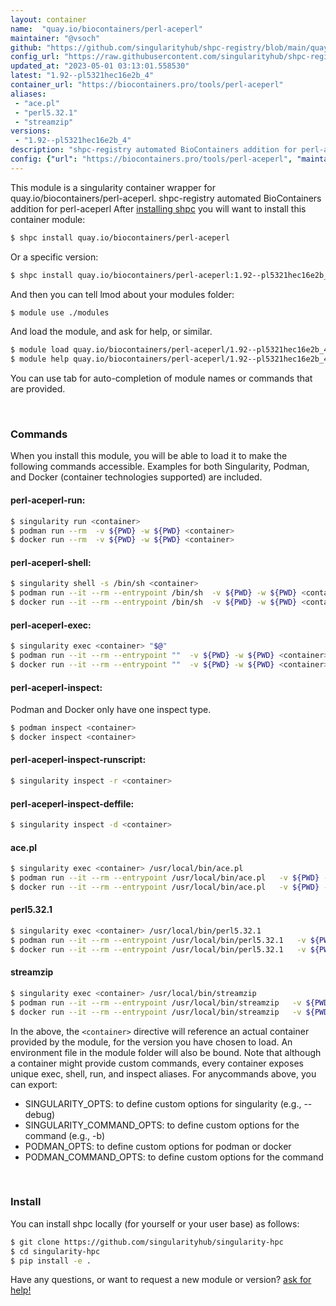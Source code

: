 ```yaml
---
layout: container
name:  "quay.io/biocontainers/perl-aceperl"
maintainer: "@vsoch"
github: "https://github.com/singularityhub/shpc-registry/blob/main/quay.io/biocontainers/perl-aceperl/container.yaml"
config_url: "https://raw.githubusercontent.com/singularityhub/shpc-registry/main/quay.io/biocontainers/perl-aceperl/container.yaml"
updated_at: "2023-05-01 03:13:01.558530"
latest: "1.92--pl5321hec16e2b_4"
container_url: "https://biocontainers.pro/tools/perl-aceperl"
aliases:
 - "ace.pl"
 - "perl5.32.1"
 - "streamzip"
versions:
 - "1.92--pl5321hec16e2b_4"
description: "shpc-registry automated BioContainers addition for perl-aceperl"
config: {"url": "https://biocontainers.pro/tools/perl-aceperl", "maintainer": "@vsoch", "description": "shpc-registry automated BioContainers addition for perl-aceperl", "latest": {"1.92--pl5321hec16e2b_4": "sha256:51c3a40bbb22072b38deeabc7a16471a8cd400e8de94069934adb1c27bd04e25"}, "tags": {"1.92--pl5321hec16e2b_4": "sha256:51c3a40bbb22072b38deeabc7a16471a8cd400e8de94069934adb1c27bd04e25"}, "docker": "quay.io/biocontainers/perl-aceperl", "aliases": {"ace.pl": "/usr/local/bin/ace.pl", "perl5.32.1": "/usr/local/bin/perl5.32.1", "streamzip": "/usr/local/bin/streamzip"}}
---
```


This module is a singularity container wrapper for quay.io/biocontainers/perl-aceperl.
shpc-registry automated BioContainers addition for perl-aceperl
After [installing shpc](#install) you will want to install this container module:


```bash
$ shpc install quay.io/biocontainers/perl-aceperl
```

Or a specific version:

```bash
$ shpc install quay.io/biocontainers/perl-aceperl:1.92--pl5321hec16e2b_4
```

And then you can tell lmod about your modules folder:

```bash
$ module use ./modules
```

And load the module, and ask for help, or similar.

```bash
$ module load quay.io/biocontainers/perl-aceperl/1.92--pl5321hec16e2b_4
$ module help quay.io/biocontainers/perl-aceperl/1.92--pl5321hec16e2b_4
```

You can use tab for auto-completion of module names or commands that are provided.

<br>

### Commands

When you install this module, you will be able to load it to make the following commands accessible.
Examples for both Singularity, Podman, and Docker (container technologies supported) are included.

#### perl-aceperl-run:

```bash
$ singularity run <container>
$ podman run --rm  -v ${PWD} -w ${PWD} <container>
$ docker run --rm  -v ${PWD} -w ${PWD} <container>
```

#### perl-aceperl-shell:

```bash
$ singularity shell -s /bin/sh <container>
$ podman run --it --rm --entrypoint /bin/sh  -v ${PWD} -w ${PWD} <container>
$ docker run --it --rm --entrypoint /bin/sh  -v ${PWD} -w ${PWD} <container>
```

#### perl-aceperl-exec:

```bash
$ singularity exec <container> "$@"
$ podman run --it --rm --entrypoint ""  -v ${PWD} -w ${PWD} <container> "$@"
$ docker run --it --rm --entrypoint ""  -v ${PWD} -w ${PWD} <container> "$@"
```

#### perl-aceperl-inspect:

Podman and Docker only have one inspect type.

```bash
$ podman inspect <container>
$ docker inspect <container>
```

#### perl-aceperl-inspect-runscript:

```bash
$ singularity inspect -r <container>
```

#### perl-aceperl-inspect-deffile:

```bash
$ singularity inspect -d <container>
```


#### ace.pl

```bash
$ singularity exec <container> /usr/local/bin/ace.pl
$ podman run --it --rm --entrypoint /usr/local/bin/ace.pl   -v ${PWD} -w ${PWD} <container> -c " $@"
$ docker run --it --rm --entrypoint /usr/local/bin/ace.pl   -v ${PWD} -w ${PWD} <container> -c " $@"
```


#### perl5.32.1

```bash
$ singularity exec <container> /usr/local/bin/perl5.32.1
$ podman run --it --rm --entrypoint /usr/local/bin/perl5.32.1   -v ${PWD} -w ${PWD} <container> -c " $@"
$ docker run --it --rm --entrypoint /usr/local/bin/perl5.32.1   -v ${PWD} -w ${PWD} <container> -c " $@"
```


#### streamzip

```bash
$ singularity exec <container> /usr/local/bin/streamzip
$ podman run --it --rm --entrypoint /usr/local/bin/streamzip   -v ${PWD} -w ${PWD} <container> -c " $@"
$ docker run --it --rm --entrypoint /usr/local/bin/streamzip   -v ${PWD} -w ${PWD} <container> -c " $@"
```



In the above, the `<container>` directive will reference an actual container provided
by the module, for the version you have chosen to load. An environment file in the
module folder will also be bound. Note that although a container
might provide custom commands, every container exposes unique exec, shell, run, and
inspect aliases. For anycommands above, you can export:

 - SINGULARITY_OPTS: to define custom options for singularity (e.g., --debug)
 - SINGULARITY_COMMAND_OPTS: to define custom options for the command (e.g., -b)
 - PODMAN_OPTS: to define custom options for podman or docker
 - PODMAN_COMMAND_OPTS: to define custom options for the command

<br>

### Install

You can install shpc locally (for yourself or your user base) as follows:

```bash
$ git clone https://github.com/singularityhub/singularity-hpc
$ cd singularity-hpc
$ pip install -e .
```

Have any questions, or want to request a new module or version? [ask for help!](https://github.com/singularityhub/singularity-hpc/issues)